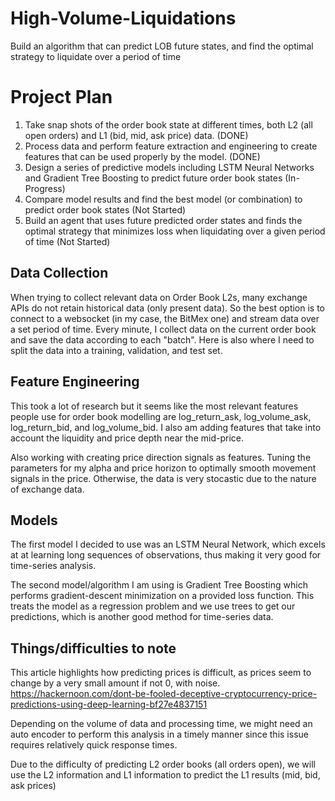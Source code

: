 # High-Volume-Liquidations
Build an algorithm that can predict LOB future states, and find the optimal strategy to liquidate over a period of time

# Project Plan
1. Take snap shots of the order book state at different times, both L2 (all open orders) and L1 (bid, mid, ask price) data. (DONE)
2. Process data and perform feature extraction and engineering to create features that can be used properly by the model. (DONE)
3. Design a series of predictive models including LSTM Neural Networks and Gradient Tree Boosting to predict future order book states (In-Progress)
4. Compare model results and find the best model (or combination) to predict order book states (Not Started)
5. Build an agent that uses future predicted order states and finds the optimal strategy that minimizes loss when liquidating over a given period of time (Not Started)



## Data Collection
When trying to collect relevant data on Order Book L2s, many exchange APIs do not retain historical data (only present data). So the best option is to connect to a websocket (in my case, the BitMex one) and stream data over a set period of time. Every minute, I collect data on the current order book and save the data according to each "batch". Here is also where I need to split the data into a training, validation, and test set.

## Feature Engineering
This took a lot of research but it seems like the most relevant features people use for order book modelling are log_return_ask, log_volume_ask, log_return_bid, and log_volume_bid. I also am adding features that take into account the liquidity and price depth near the mid-price. 

Also working with creating price direction signals as features. Tuning the parameters for my alpha and price horizon to optimally smooth movement signals in the price. Otherwise, the data is very stocastic due to the nature of exchange data.

## Models
The first model I decided to use was an LSTM Neural Network, which excels at at learning long sequences of observations, thus making it very good for time-series analysis.

The second model/algorithm I am using is Gradient Tree Boosting which performs gradient-descent minimization on a provided loss function. This treats the model as a regression problem and we use trees to get our predictions, which is another good method for time-series data.

## Things/difficulties to note

This article highlights how predicting prices is difficult, as prices seem to change by a very small amount if not 0, with noise.
https://hackernoon.com/dont-be-fooled-deceptive-cryptocurrency-price-predictions-using-deep-learning-bf27e4837151 

Depending on the volume of data and processing time, we might need an auto encoder to perform this analysis in a timely manner since this issue requires relatively quick response times. 

Due to the difficulty of predicting L2 order books (all orders open), we will use the L2 information and L1 information to predict the L1 results (mid, bid, ask prices)

